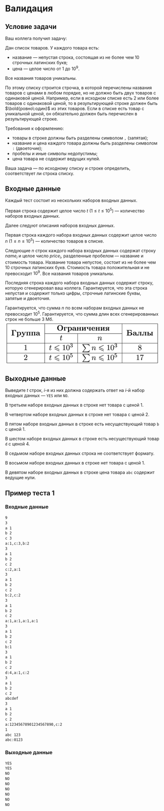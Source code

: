 # Валидация

## Условие задачи

Ваш коллега получил задачу:

Дан список товаров. У каждого товара есть:

- название — непустая строка, состоящая из не более чем 10 строчных латинских букв;
- цена — целое число от 1 до $10^9$.

Все названия товаров уникальны.

По этому списку строится строчка, в которой перечислены названия товаров с ценами в любом порядке, но не должно быть двух товаров с одинаковой ценой. Например, если в исходном списке есть 2 или более товаров с одинаковой ценой, то в результирующей строке должен быть $\bold{ровно\:один}$ из этих товаров. Если в списке есть товар с уникальной ценой, он обязательно должен быть перечислен в результирующей строке.

Требования к оформлению:

- товары в строке должны быть разделены символом $\texttt{,}$ (запятая);
- название и цена каждого товара должны быть разделены символом $\texttt{:}$ (двоеточие);
- пробелы и иные символы недопустимы;
- цена товара не содержит ведущих нулей.

Ваша задача — по исходному списку и строке определить, соответствует ли строка списку.

## Входные данные

Каждый тест состоит из нескольких наборов входных данных.

Первая строка содержит целое число $t$ $(1 \le t \le 10^5)$ — количество наборов входных данных.

Далее следуют описания наборов входных данных.

Первая строка каждого набора входных данных содержит целое число $n$ $(1 \le n \le 10^5)$ — количество товаров в списке.

Следующие $n$ строк каждого набора входных данных содержат строку $name_i$ и целое число $price_i$, разделенные пробелом — название и стоимость товара. Название товара непустое, состоит из не более чем 10 строчных латинских букв. Стоимость товара положительная и не превосходит $10^9$. Все названия товаров уникальны.

Последняя строка каждого набора входных данных содержит строку, которую сгенерировал ваш коллега. Гарантируется, что эта строка непустая и содержит только цифры, строчные латинские буквы, запятые и двоеточия.

Гарантируется, что сумма $n$ по всем наборам входных данных не превосходит $10^5$. Гарантируется, что сумма длин всех сгенерированных строк не больше 3 Мб.
![Гарантируется, что сумма $n$ по всем наборам входных данных не превосходит $10^5$. Гарантируется, что сумма длин всех сгенерированных строк не больше 3 Мб](validate-groups.png)

## Выходные данные

Выведите $t$ строк, $i$-я из них должна содержать ответ на $i$-й набор входных данных — $\texttt{YES}$ или $\texttt{NO}$.

В третьем наборе входных данных в строке нет товара с ценой 1.

В четвертом наборе входных данных в строке нет товара с ценой 2.

В пятом наборе входных данных в строке есть несуществующий товар $\texttt{b}$ с ценой 1.

В шестом наборе входных данных в строке есть несуществующий товар $\texttt{d}$ с ценой 4.

В седьмом наборе входных данных строка не соответствует формату.

В восьмом наборе входных данных в строке нет товара с ценой 1.

В девятом наборе входных данных в строке цена товара $\texttt{abc}$ содержит ведущие нули.

## Пример теста 1

### Входные данные

```bash
9
3
a 1
b 2
c 3
a:1,c:3,b:2
3
a 1
b 2
c 2
c:2,a:1
3
a 1
b 2
c 2
b:2,c:2
3
a 1
b 2
c 2
a:1,a:1,a:1,a:1
3
a 1
b 2
c 2
b:1
3
a 1
b 2
c 2
d:4,a:1,c:2
3
a 1
b 2
c 2
abcdef
3
a 1
b 2
c 2
a:12345678901234567890,c:2
1
abc 123
abc:0123

```

### Выходные данные

```bash
YES
YES
NO
NO
NO
NO
NO
NO
NO

```
